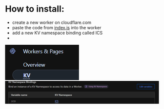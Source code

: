 # How to install:
 - create a new worker on cloudflare.com
 - paste the code from [index.js](index.js) into the worker
 - add a new KV namespace binding called ICS
 - 
![img_1.png](img_1.png)
![img.png](img.png)
